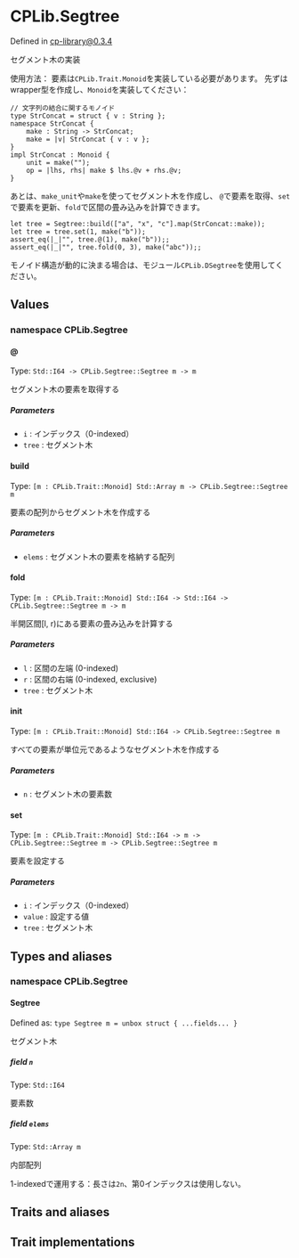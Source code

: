 # CPLib.Segtree

Defined in cp-library@0.3.4

セグメント木の実装

使用方法：
要素は`CPLib.Trait.Monoid`を実装している必要があります。
先ずはwrapper型を作成し、`Monoid`を実装してください：
```
// 文字列の結合に関するモノイド
type StrConcat = struct { v : String };
namespace StrConcat {
    make : String -> StrConcat;
    make = |v| StrConcat { v : v };
}
impl StrConcat : Monoid {
    unit = make("");
    op = |lhs, rhs| make $ lhs.@v + rhs.@v;
}
```
あとは、`make_unit`や`make`を使ってセグメント木を作成し、
`@`で要素を取得、`set`で要素を更新、`fold`で区間の畳み込みを計算できます。
```
let tree = Segtree::build(["a", "x", "c"].map(StrConcat::make));
let tree = tree.set(1, make("b"));
assert_eq(|_|"", tree.@(1), make("b"));;
assert_eq(|_|"", tree.fold(0, 3), make("abc"));;
```

モノイド構造が動的に決まる場合は、モジュール`CPLib.DSegtree`を使用してください。

## Values

### namespace CPLib.Segtree

#### @

Type: `Std::I64 -> CPLib.Segtree::Segtree m -> m`

セグメント木の要素を取得する

##### Parameters

- `i` : インデックス（0-indexed）
- `tree` : セグメント木

#### build

Type: `[m : CPLib.Trait::Monoid] Std::Array m -> CPLib.Segtree::Segtree m`

要素の配列からセグメント木を作成する

##### Parameters

- `elems` : セグメント木の要素を格納する配列

#### fold

Type: `[m : CPLib.Trait::Monoid] Std::I64 -> Std::I64 -> CPLib.Segtree::Segtree m -> m`

半開区間[l, r)にある要素の畳み込みを計算する

##### Parameters

- `l` : 区間の左端 (0-indexed)
- `r` : 区間の右端 (0-indexed, exclusive)
- `tree` : セグメント木

#### init

Type: `[m : CPLib.Trait::Monoid] Std::I64 -> CPLib.Segtree::Segtree m`

すべての要素が単位元であるようなセグメント木を作成する

##### Parameters

- `n` : セグメント木の要素数

#### set

Type: `[m : CPLib.Trait::Monoid] Std::I64 -> m -> CPLib.Segtree::Segtree m -> CPLib.Segtree::Segtree m`

要素を設定する

##### Parameters

- `i` : インデックス（0-indexed）
- `value` : 設定する値
- `tree` : セグメント木

## Types and aliases

### namespace CPLib.Segtree

#### Segtree

Defined as: `type Segtree m = unbox struct { ...fields... }`

セグメント木

##### field `n`

Type: `Std::I64`

要素数

##### field `elems`

Type: `Std::Array m`

内部配列

1-indexedで運用する：長さは`2n`、第0インデックスは使用しない。

## Traits and aliases

## Trait implementations
